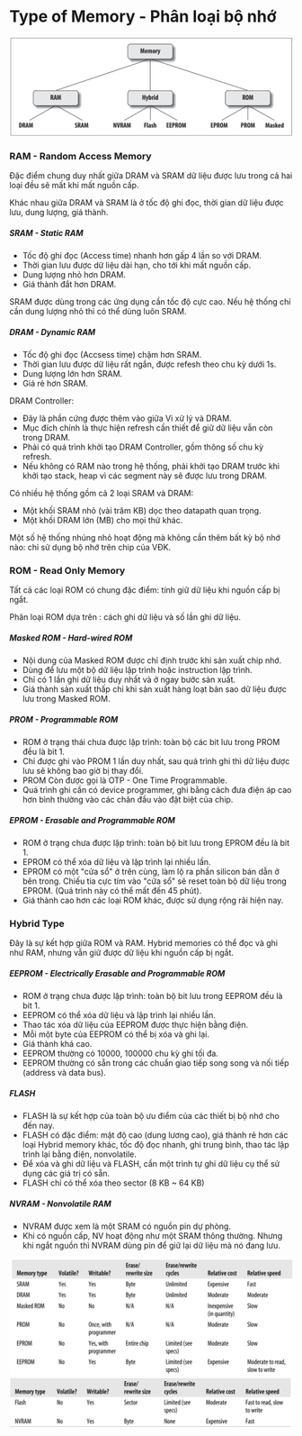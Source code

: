 # Type of Memory - Phân loại bộ nhớ

<img src="./image/Common memory types in embedded systems.png">

### RAM - Random Access Memory

Đặc điểm chung duy nhất giữa DRAM và SRAM dữ liệu được lưu trong cả hai loại đều sẽ mất khi mất nguồn cấp.

Khác nhau giữa DRAM và SRAM là ở tốc độ ghi đọc, thời gian dữ liệu được lưu, dung lượng, giá thành.

##### SRAM - Static RAM
- Tốc độ ghi đọc (Access time) nhanh hơn gấp 4 lần so với DRAM.
- Thời gian lưu được dữ liệu dài hạn, cho tới khi mất nguồn cấp.
- Dung lượng nhỏ hơn DRAM.
- Giá thành đắt hơn DRAM.

SRAM được dùng trong các ứng dụng cần tốc độ cực cao. Nếu hệ thống chỉ cần dung lượng nhỏ thì có thể dùng luôn SRAM.

##### DRAM - Dynamic RAM
- Tốc độ ghi đọc (Accsess time) chậm hơn SRAM.
- Thời gian lưu được dữ liệu rất ngắn, được refesh theo chu kỳ dưới 1s.
- Dung lượng lớn hơn SRAM.
- Giá rẻ hơn SRAM.

DRAM Controller: 
- Đây là phần cứng được thêm vào giữa Vi xử lý và DRAM.
-  Mục đích chính là thực hiện refresh cần thiết để giữ dữ liệu vẫn còn trong DRAM. 
-  Phải có quá trình khởi tạo DRAM Controller, gồm thông số chu kỳ refresh.
-  Nếu không có RAM nào trong hệ thống, phải khởi tạo DRAM trước khi khởi tạo stack, heap vì các segment này sẽ được lưu trong DRAM.

Có nhiều hệ thống gồm cả 2 loại SRAM và DRAM:
- Một khối SRAM nhỏ (vài trăm KB) dọc theo datapath quan trọng.
- Một khối DRAM lớn (MB) cho mọi thứ khác.

Một số hệ thống nhúng nhỏ hoạt động mà không cần thêm bất kỳ bộ nhớ nào: chỉ sử dụng bộ nhớ trên chip của VĐK.

### ROM - Read Only Memory

Tất cả các loại ROM có chung đặc điểm: tính giữ dữ liệu khi nguồn cấp bị ngắt.

Phân loại ROM dựa trên : cách ghi dữ liệu và số lần ghi dữ liệu.

##### Masked ROM - Hard-wired ROM
- Nội dung của Masked ROM được chỉ định trước khi sản xuất chip nhớ.
- Dùng để lưu một bộ dữ liệu lập trình hoặc instruction lập trình.
- Chỉ có 1 lần ghi dữ liệu duy nhất và ở ngay bước sản xuất.
- Giá thành sản xuất thấp chỉ khi sản xuất hàng loạt bản sao dữ liệu được lưu trong Masked ROM.

##### PROM - Programmable ROM
- ROM ở trạng thái chưa được lập trình: toàn bộ các bit lưu trong PROM đều là bit 1.
- Chỉ được ghi vào PROM 1 lần duy nhất, sau quá trình ghi thì dữ liệu được lưu sẽ không bao giờ bị thay đổi.
- PROM Còn được gọi là OTP - One Time Programmable.
- Quá trình ghi cần có device programmer, ghi bằng cách đưa điện áp cao hơn bình thường vào các chân đầu vào đặt biệt của chip.

##### EPROM - Erasable and Programmable ROM
- ROM ở trạng chưa được lập trình: toàn bộ bit lưu trong EPROM đều là bit 1.
- EPROM có thể xóa dữ liệu và lập trình lại nhiều lần.
- EPROM có một "cửa sổ" ở trên cùng, làm lộ ra phần silicon bán dẫn ở bên trong. Chiếu tia cực tím vào "cửa sổ" sẽ reset toàn bộ dữ liệu trong EPROM. (Quá trình này có thể mất đến 45 phút).
- Giá thành cao hơn các loại ROM khác, được sử dụng rộng rãi hiện nay.

### Hybrid Type

Đây là sự kết hợp giữa ROM và RAM.
Hybrid memories có thể đọc và ghi như RAM, nhưng vẫn giữ được dữ liệu khi nguồn cấp bị ngắt.

##### EEPROM - Electrically Erasable and Programmable ROM
- ROM ở trạng chưa được lập trình: toàn bộ bit lưu trong EEPROM đều là bit 1.
- EEPROM có thể xóa dữ liệu và lập trình lại nhiều lần.
- Thao tác xóa dữ liệu của EEPROM được thực hiện bằng điện.
- Mỗi một byte của EEPROM có thể bị xóa và ghi lại.
- Giá thành khá cao.
- EEPROM thường có 10000, 100000 chu kỳ ghi tối đa.
- EEPROM thường có sẵn trong các chuẩn giao tiếp song song và nối tiếp (address và data bus).

##### FLASH
- FLASH là sự kết hợp của toàn bộ ưu điểm của các thiết bị bộ nhớ cho đến nay.
- FLASH có đặc điểm: mật độ cao (dung lương cao), giá thành rẻ hơn các loại Hybrid memory khác, tốc độ đọc nhanh, ghi trung bình, thao tác lập trình lại bằng điện, nonvolatile.
- Để xóa và ghi dữ liệu và FLASH, cần một trình tự ghi dữ liệu cụ thể sử dụng các giá trị có sẵn.
- FLASH chỉ có thể xóa theo sector (8 KB ~ 64 KB)

##### NVRAM - Nonvolatile RAM

- NVRAM được xem là một SRAM có nguồn pin dự phòng.
- Khi có nguồn cấp, NV hoạt động như một SRAM thông thường. Nhưng khi ngắt nguồn thì NVRAM dùng pin để giữ lại dữ liệu mà nó đang lưu.

<img src="./image/Memory device characteristics.png">
<img src="./image/Memory device characteristics continue.png">